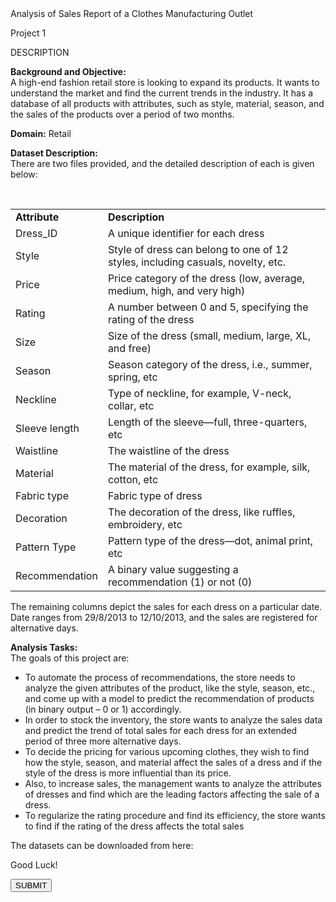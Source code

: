 <div _ngcontent-yjv-c50="" class="tab-content ng-star-inserted" id="project-tab-content"><div _ngcontent-yjv-c50="" class="project-info scrolly" id="278"><div _ngcontent-yjv-c50="" class="project-name">Analysis of Sales Report of a Clothes Manufacturing Outlet</div><!----><div _ngcontent-yjv-c50="" class="project-count ng-star-inserted"><p _ngcontent-yjv-c50="">Project 1 <a _ngcontent-yjv-c50="" class="lms-icon Gradable" data-toggle="tooltip" title="The project will be assessed by Simplilearn team."></a></p></div><!----><!----><!----><!----><div _ngcontent-yjv-c50="" class="ng-star-inserted"><div _ngcontent-yjv-c50="" class="project-information"><div _ngcontent-yjv-c50="" class="project-description sl-ck-editor"><p _ngcontent-yjv-c50="">DESCRIPTION</p><div _ngcontent-yjv-c50=""><p><strong>Background and Objective:</strong><br>
A high-end fashion retail store is looking to expand its products. It wants to understand the market and find the current trends in the industry. It has a database of all products with attributes, such as style, material, season, and the sales of the products over a period of two months.</p>

<p><strong>Domain:</strong> Retail</p>

<p><strong>Dataset Description:</strong><br>
There are two files provided, and the detailed description of each is given below:</p>

<div class="table-responsive">
<p>&nbsp;</p>

<table class="table" style="width: 100%;">
	<tbody>
		<tr>
			<td><strong>Attribute&nbsp;</strong></td>
			<td><strong>Description</strong></td>
		</tr>
		<tr>
			<td>Dress_ID&nbsp;</td>
			<td>A unique identifier for each dress</td>
		</tr>
		<tr>
			<td>Style</td>
			<td>Style of dress can belong to one of 12 styles, including casuals, novelty, etc.</td>
		</tr>
		<tr>
			<td>Price&nbsp;</td>
			<td>Price category of the dress (low, average, medium, high, and very high)</td>
		</tr>
		<tr>
			<td>Rating</td>
			<td>A number between 0 and 5, specifying the rating of the dress</td>
		</tr>
		<tr>
			<td>Size</td>
			<td>Size of the dress (small, medium, large, XL, and free)</td>
		</tr>
		<tr>
			<td>Season</td>
			<td>Season category of the dress, i.e., summer, spring, etc</td>
		</tr>
		<tr>
			<td>Neckline</td>
			<td>Type of neckline, for example, V-neck, collar, etc</td>
		</tr>
		<tr>
			<td>Sleeve length</td>
			<td>Length of the sleeve—full, three-quarters, etc</td>
		</tr>
		<tr>
			<td>Waistline</td>
			<td>The waistline of the dress</td>
		</tr>
		<tr>
			<td>Material&nbsp;</td>
			<td>The material of the dress, for example, silk, cotton, etc</td>
		</tr>
		<tr>
			<td>Fabric type&nbsp;</td>
			<td>Fabric type of dress</td>
		</tr>
		<tr>
			<td>Decoration</td>
			<td>The decoration of the dress, like ruffles, embroidery, etc</td>
		</tr>
		<tr>
			<td>Pattern Type</td>
			<td>Pattern type of the dress—dot, animal print, etc</td>
		</tr>
		<tr>
			<td>Recommendation</td>
			<td>A binary value suggesting a recommendation (1) or not (0)</td>
		</tr>
	</tbody>
</table>
</div>

<p>The remaining columns depict the sales for each dress on a particular date.<br>
Date ranges from 29/8/2013 to 12/10/2013, and the sales are registered for alternative days.</p>

<p><strong>Analysis Tasks:</strong><br>
The goals of this project are:</p>

<ul>
	<li>To automate the process of recommendations, the store needs to analyze the given attributes of the product, like the style, season, etc., and come up with a model to predict the recommendation of products (in binary output – 0 or 1) accordingly.</li>
	<li>In order to stock the inventory, the store wants to analyze the sales data and predict the trend of total sales for each dress for an extended period of three more alternative days.</li>
	<li>To decide the pricing for various upcoming clothes, they wish to find how the style, season, and material affect the sales of a dress and if the style of the dress is more influential than its price.</li>
	<li>Also, to increase sales, the management wants to analyze the attributes of dresses and find which are the leading factors affecting the sale of a dress.</li>
	<li>To regularize the rating procedure and find its efficiency, the store wants to find if the rating of the dress affects the total sales</li>
</ul>

<p>The datasets can be downloaded from here:&nbsp;<a href="/user/project/download-attachment?file=1555052405_datasets.zip" target="_blank"><img alt="" src="https://cfls5.simplicdn.net/frontend/images/Download.png"></a></p>

<p>Good Luck!</p>
</div></div></div><!----><app-project-footer _ngcontent-yjv-c50="" _nghost-yjv-c53="" class="ng-star-inserted"><footer _ngcontent-yjv-c53="" class="projects-footer"><div _ngcontent-yjv-c53="" class="footer-div"><button _ngcontent-yjv-c53="" class="btn submit-btn" data-event="sl_lms_project_submit_clicked">SUBMIT</button></div></footer><div _ngcontent-yjv-c53=""><!----></div></app-project-footer></div></div></div>